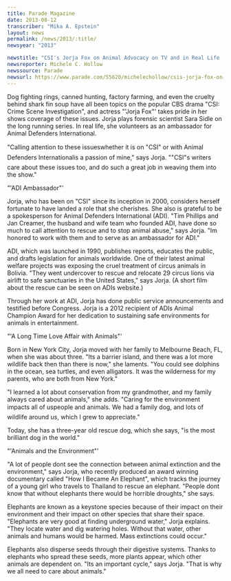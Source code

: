```yaml
---
title: Parade Magazine
date: 2013-08-12
transcriber: "Mika A. Epstein"
layout: news
permalink: /news/2013/:title/
newsyear: "2013"

newstitle: "CSI's Jorja Fox on Animal Advocacy on TV and in Real Life  "
newsreporter: Michele C. Hollow
newssource: Parade
newsurl: https://www.parade.com/55620/michelechollow/csis-jorja-fox-on-animal-advocacy-on-tv-and-in-real-life/
---
```


Dog fighting rings, canned hunting, factory farming, and even the cruelty behind shark fin soup have all been topics on the popular CBS drama "CSI: Crime Scene Investigation", and actress "'Jorja Fox"' takes pride in her shows coverage of these issues. Jorja plays forensic scientist Sara Sidle on the long running series. In real life, she volunteers as an ambassador for Animal Defenders International.

"Calling attention to these issueswhether it is on "CSI" or with Animal Defenders Internationalis a passion of mine," says Jorja. ""CSI"s writers care about these issues too, and do such a great job in weaving them into the show."

"'ADI Ambassador"'

Jorja, who has been on "CSI" since its inception in 2000, considers herself fortunate to have landed a role that she cherishes. She also is grateful to be a spokesperson for Animal Defenders International (ADI). "Tim Phillips and Jan Creamer, the husband and wife team who founded ADI, have done so much to call attention to rescue and to stop animal abuse," says Jorja. "Im honored to work with them and to serve as an ambassador for ADI."

ADI, which was launched in 1990, publishes reports, educates the public, and drafts legislation for animals worldwide. One of their latest animal welfare projects was exposing the cruel treatment of circus animals in Bolivia. "They went undercover to rescue and relocate 29 circus lions via airlift to safe sanctuaries in the United States," says Jorja. (A short film about the rescue can be seen on ADIs website.)

Through her work at ADI, Jorja has done public service announcements and testified before Congress. Jorja is a 2012 recipient of ADIs Animal Champion Award for her dedication to sustaining safe environments for animals in entertainment.

"'A Long Time Love Affair with Animals"'

Born in New York City, Jorja moved with her family to Melbourne Beach, FL, when she was about three. "Its a barrier island, and there was a lot more wildlife back then than there is now," she laments. "You could see dolphins in the ocean, sea turtles, and even alligators. It was the wilderness for my parents, who are both from New York."

"I learned a lot about conservation from my grandmother, and my family always cared about animals," she adds. "Caring for the environment impacts all of uspeople and animals. We had a family dog, and lots of wildlife around us, which I grew to appreciate."

Today, she has a three-year old rescue dog, which she says, "is the most brilliant dog in the world."

"'Animals and the Environment"'

"A lot of people dont see the connection between animal extinction and the environment," says Jorja, who recently produced an award winning documentary called "How I Became An Elephant", which tracks the journey of a young girl who travels to Thailand to rescue an elephant. "People dont know that without elephants there would be horrible droughts," she says.

Elephants are known as a keystone species because of their impact on their environment and their impact on other species that share their space. "Elephants are very good at finding underground water," Jorja explains. "They locate water and dig watering holes. Without that water, other animals and humans would be harmed. Mass extinctions could occur."

Elephants also disperse seeds through their digestive systems. Thanks to elephants who spread these seeds, more plants appear, which other animals are dependent on. "Its an important cycle," says Jorja. "That is why we all need to care about animals."
